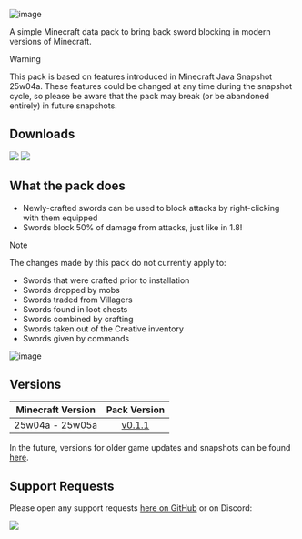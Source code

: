 ![image](https://i.imgur.com/NJx3aJQ.png)

A simple Minecraft data pack to bring back sword blocking in modern versions of Minecraft.

> [!WARNING]
> This pack is based on features introduced in Minecraft Java Snapshot 25w04a. 
> These features could be changed at any time during the snapshot cycle, so please
> be aware that the pack may break (or be abandoned entirely) in future snapshots.

## Downloads

[![](https://img.shields.io/modrinth/dt/whKGizn8?label=Modrinth&style=for-the-badge&color=00AF5C&logo=modrinth)](https://modrinth.com/datapack/new-sword-blocking)
[![](https://img.shields.io/github/downloads/Classic36-Media/New-Sword-Blocking/total?label=GitHub&style=for-the-badge&color=181717&logo=github)](https://github.com/Classic36-Media/New-Sword-Blocking/releases)

## What the pack does

* Newly-crafted swords can be used to block attacks by right-clicking with them equipped
* Swords block 50% of damage from attacks, just like in 1.8!

> [!NOTE]
> The changes made by this pack do not currently apply to: 
> - Swords that were crafted prior to installation
> - Swords dropped by mobs
> - Swords traded from Villagers
> - Swords found in loot chests
> - Swords combined by crafting
> - Swords taken out of the Creative inventory
> - Swords given by commands

![image](https://i.imgur.com/i0UMYSB.gif)

## Versions

| Minecraft Version | Pack Version |
| :--: | :--: |
| 25w04a - 25w05a | [v0.1.1](https://github.com/Classic36-Media/New-Sword-Blocking/releases/tag/v0.1.1) |

In the future, versions for older game updates and snapshots can be found [here](https://github.com/Classic36-Media/New-Sword-Blocking/wiki/Versions).

## Support Requests
Please open any support requests [here on GitHub](https://github.com/Classic36-Media/New-Sword-Blocking/issues/new/choose) or on Discord:

[![](https://img.shields.io/discord/1107084025442607206?label=Discord&style=for-the-badge&color=5865F2&logo=discord)](https://discord.gg/vZJSDjPcmu)